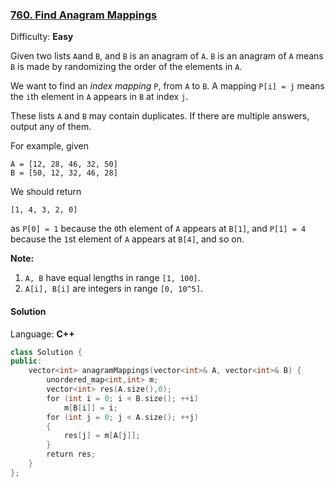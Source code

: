 ### [760\. Find Anagram Mappings](https://leetcode.com/problems/find-anagram-mappings/)

Difficulty: **Easy**


Given two lists `A`and `B`, and `B` is an anagram of `A`. `B` is an anagram of `A` means `B` is made by randomizing the order of the elements in `A`.

We want to find an _index mapping_ `P`, from `A` to `B`. A mapping `P[i] = j` means the `i`th element in `A` appears in `B` at index `j`.

These lists `A` and `B` may contain duplicates. If there are multiple answers, output any of them.

For example, given

```
A = [12, 28, 46, 32, 50]
B = [50, 12, 32, 46, 28]
```

We should return

```
[1, 4, 3, 2, 0]
```

as `P[0] = 1` because the `0`th element of `A` appears at `B[1]`, and `P[1] = 4` because the `1`st element of `A` appears at `B[4]`, and so on.

**Note:**

1.  `A, B` have equal lengths in range `[1, 100]`.
2.  `A[i], B[i]` are integers in range `[0, 10^5]`.


#### Solution

Language: **C++**

```c++
class Solution {
public:
    vector<int> anagramMappings(vector<int>& A, vector<int>& B) {
        unordered_map<int,int> m;
        vector<int> res(A.size(),0);
        for (int i = 0; i < B.size(); ++i)
            m[B[i]] = i;
        for (int j = 0; j < A.size(); ++j)
        {
            res[j] = m[A[j]];
        }
        return res;
    }
};
```
